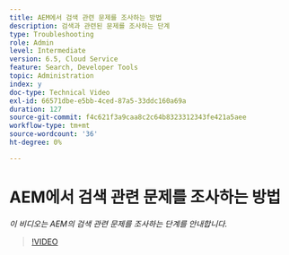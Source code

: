 ```yaml
---
title: AEM에서 검색 관련 문제를 조사하는 방법
description: 검색과 관련된 문제를 조사하는 단계
type: Troubleshooting
role: Admin
level: Intermediate
version: 6.5, Cloud Service
feature: Search, Developer Tools
topic: Administration
index: y
doc-type: Technical Video
exl-id: 66571dbe-e5bb-4ced-87a5-33ddc160a69a
duration: 127
source-git-commit: f4c621f3a9caa8c2c64b8323312343fe421a5aee
workflow-type: tm+mt
source-wordcount: '36'
ht-degree: 0%

---
```


# AEM에서 검색 관련 문제를 조사하는 방법

*이 비디오는 AEM의 검색 관련 문제를 조사하는 단계를 안내합니다.*

>[!VIDEO](https://video.tv.adobe.com/v/335467?quality=12&learn=on)
